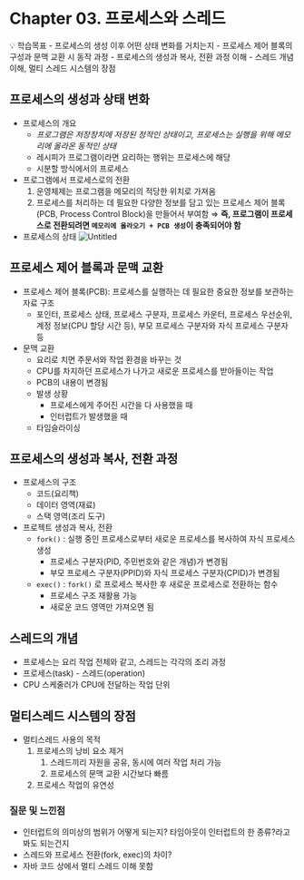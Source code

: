 # Chapter 03. 프로세스와 스레드

<aside>
💡 학습목표
- 프로세스의 생성 이후 어떤 상태 변화를 거치는지
- 프로세스 제어 블록의 구성과 문맥 교환 시 동작 과정
- 프로세스의 생성과 복사, 전환 과정 이해
- 스레드 개념 이해, 멀티 스레드 시스템의 장점

</aside>

## 프로세스의 생성과 상태 변화

- 프로세스의 개요
  - _프로그램은 저장장치에 저장된 정적인 상태이고, 프로세스는 실행을 위해 메모리에 올라온 동적인 상태_
  - 레시피가 프로그램이라면 요리하는 행위는 프로세스에 해당
  - 시분할 방식에서의 프로세스
- 프로그램에서 프로세스로의 전환
  1. 운영체제는 프로그램을 메모리의 적당한 위치로 가져옴
  2. 프로세스를 처리하는 데 필요한 다양한 정보를 담고 있는 프로세스 제어 블록(PCB, Process Control Block)을 만들어서 부여함
  ⇒ **즉, 프로그램이 프로세스로 전환되려면 `메모리에 올라오기 + PCB 생성`이 충족되어야 함**
- 프로세스의 상태
  ![Untitled](https://prod-files-secure.s3.us-west-2.amazonaws.com/c4c8eaa8-5881-419b-9bcd-2de57386f77c/8d6ce503-1f5b-4bc9-b444-65d4aee4a26e/Untitled.png)

## 프로세스 제어 블록과 문맥 교환

- 프로세스 제어 블록(PCB): 프로세스를 실행하는 데 필요한 중요한 정보를 보관하는 자료 구조
  - 포인터, 프로세스 상태, 프로세스 구분자, 프로세스 카운터, 프로세스 우선순위, 계정 정보(CPU 할당 시간 등), 부모 프로세스 구분자와 자식 프로세스 구분자 등
- 문맥 교환
  - 요리로 치면 주문서와 작업 환경을 바꾸는 것
  - CPU를 차지하던 프로세스가 나가고 새로운 프로세스를 받아들이는 작업
  - PCB의 내용이 변경됨
  - 발생 상황
    - 프로세스에게 주어진 시간을 다 사용했을 때
    - 인터럽트가 발생했을 때
  - 타임슬라이싱

## 프로세스의 생성과 복사, 전환 과정

- 프로세스의 구조
  - 코드(요리책)
  - 데이터 영역(재료)
  - 스택 영역(조리 도구)
- 프로젝트 생성과 복사, 전환
  - `fork()` : 실행 중인 프로세스로부터 새로운 프로세스를 복사하여 자식 프로세스 생성
    - 프로세스 구분자(PID, 주민번호와 같은 개념)가 변경됨
    - 부모 프로세스 구분자(PPID)와 자식 프로세스 구분자(CPID)가 변경됨
  - `exec()` : `fork()` 로 프로세스 복사한 후 새로운 프로세스로 전환하는 함수
    - 프로세스 구조 재활용 가능
    - 새로운 코드 영역만 가져오면 됨

## 스레드의 개념

- 프로세스는 요리 작업 전체와 같고, 스레드는 각각의 조리 과정
- 프로세스(task) - 스레드(operation)
- CPU 스케줄러가 CPU에 전달하는 작업 단위

## 멀티스레드 시스템의 장점

- 멀티스레드 사용의 목적
  1. 프로세스의 낭비 요소 제거
     1. 스레드끼리 자원을 공유, 동시에 여러 작업 처리 가능
     2. 프로세스의 문맥 교환 시간보다 빠름
  2. 프로세스 작업의 유연성

### 질문 및 느낀점

- 인터럽트의 의미상의 범위가 어떻게 되는지? 타임아웃이 인터럽트의 한 종류?라고 봐도 되는건지
- 스레드와 프로세스 전환(fork, exec)의 차이?
- 자바 코드 상에서 멀티 스레드 이해 못함
